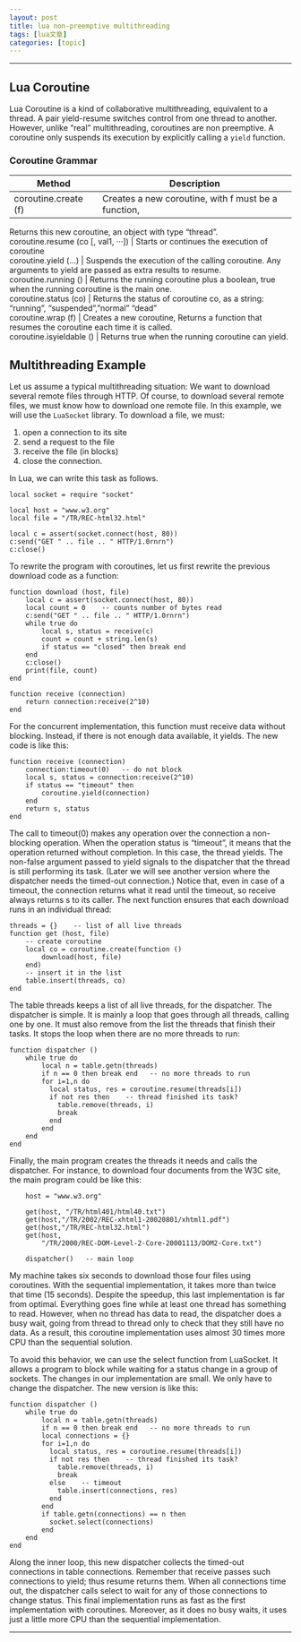 ```yaml
---
layout: post
title: lua non-preemptive multithreading 
tags: [lua文章]
categories: [topic]
---
```

* * *

## Lua Coroutine

Lua Coroutine is a kind of collaborative multithreading, equivalent to a
thread. A pair yield-resume switches control from one thread to another.
However, unlike “real” multithreading, coroutines are non preemptive. A
coroutine only suspends its execution by explicitly calling a `yield`
function.

### Coroutine Grammar

Method | Description  
---|---  
coroutine.create (f) | Creates a new coroutine, with f must be a function,
Returns this new coroutine, an object with type “thread”.  
coroutine.resume (co [, val1, ···]) | Starts or continues the execution of
coroutine  
coroutine.yield (…) | Suspends the execution of the calling coroutine. Any
arguments to yield are passed as extra results to resume.  
coroutine.running () | Returns the running coroutine plus a boolean, true when
the running coroutine is the main one.  
coroutine.status (co) | Returns the status of coroutine co, as a string:
“running”, “suspended”,”normal” “dead”  
coroutine.wrap (f) | Creates a new coroutine, Returns a function that resumes
the coroutine each time it is called.  
coroutine.isyieldable () | Returns true when the running coroutine can yield.  
  
## Multithreading Example

Let us assume a typical multithreading situation: We want to download several
remote files through HTTP. Of course, to download several remote files, we
must know how to download one remote file. In this example, we will use the
`LuaSocket` library. To download a file, we must:

  1. open a connection to its site
  2. send a request to the file
  3. receive the file (in blocks)
  4. close the connection.

In Lua, we can write this task as follows.

    
    
    local socket = require "socket"
    
    local host = "www.w3.org"
    local file = "/TR/REC-html32.html"
    
    local c = assert(socket.connect(host, 80))
    c:send("GET " .. file .. " HTTP/1.0rnrn")
    c:close()
    

To rewrite the program with coroutines, let us first rewrite the previous
download code as a function:

    
    
    function download (host, file)
        local c = assert(socket.connect(host, 80))
        local count = 0    -- counts number of bytes read
        c:send("GET " .. file .. " HTTP/1.0rnrn")
        while true do
            local s, status = receive(c)
            count = count + string.len(s)
            if status == "closed" then break end
        end
        c:close()
        print(file, count)
    end
    
    function receive (connection)
        return connection:receive(2^10)
    end
    

For the concurrent implementation, this function must receive data without
blocking. Instead, if there is not enough data available, it yields. The new
code is like this:

    
    
    function receive (connection)
        connection:timeout(0)   -- do not block
        local s, status = connection:receive(2^10)
        if status == "timeout" then
            coroutine.yield(connection)
        end
        return s, status
    end
    

The call to timeout(0) makes any operation over the connection a non-blocking
operation. When the operation status is “timeout”, it means that the operation
returned without completion. In this case, the thread yields. The non-false
argument passed to yield signals to the dispatcher that the thread is still
performing its task. (Later we will see another version where the dispatcher
needs the timed-out connection.) Notice that, even in case of a timeout, the
connection returns what it read until the timeout, so receive always returns s
to its caller. The next function ensures that each download runs in an
individual thread:

    
    
    threads = {}    -- list of all live threads
    function get (host, file)
        -- create coroutine
        local co = coroutine.create(function ()
            download(host, file)
        end)
        -- insert it in the list
        table.insert(threads, co)
    end
    

The table threads keeps a list of all live threads, for the dispatcher. The
dispatcher is simple. It is mainly a loop that goes through all threads,
calling one by one. It must also remove from the list the threads that finish
their tasks. It stops the loop when there are no more threads to run:

    
    
    function dispatcher ()
        while true do
            local n = table.getn(threads)
            if n == 0 then break end   -- no more threads to run
            for i=1,n do
              local status, res = coroutine.resume(threads[i])
              if not res then    -- thread finished its task?
                table.remove(threads, i)
                break
              end
            end
        end
    end
    

Finally, the main program creates the threads it needs and calls the
dispatcher. For instance, to download four documents from the W3C site, the
main program could be like this:

    
    
        host = "www.w3.org"
        
        get(host, "/TR/html401/html40.txt")
        get(host,"/TR/2002/REC-xhtml1-20020801/xhtml1.pdf")
        get(host,"/TR/REC-html32.html")
        get(host,
            "/TR/2000/REC-DOM-Level-2-Core-20001113/DOM2-Core.txt")
        
        dispatcher()   -- main loop
    

My machine takes six seconds to download those four files using coroutines.
With the sequential implementation, it takes more than twice that time (15
seconds). Despite the speedup, this last implementation is far from optimal.
Everything goes fine while at least one thread has something to read. However,
when no thread has data to read, the dispatcher does a busy wait, going from
thread to thread only to check that they still have no data. As a result, this
coroutine implementation uses almost 30 times more CPU than the sequential
solution.

To avoid this behavior, we can use the select function from LuaSocket. It
allows a program to block while waiting for a status change in a group of
sockets. The changes in our implementation are small. We only have to change
the dispatcher. The new version is like this:

    
    
    function dispatcher ()
        while true do
            local n = table.getn(threads)
            if n == 0 then break end   -- no more threads to run
            local connections = {}
            for i=1,n do
              local status, res = coroutine.resume(threads[i])
              if not res then    -- thread finished its task?
                table.remove(threads, i)
                break
              else    -- timeout
                table.insert(connections, res)
              end
            end
            if table.getn(connections) == n then
              socket.select(connections)
            end
        end
    end
    

Along the inner loop, this new dispatcher collects the timed-out connections
in table connections. Remember that receive passes such connections to yield;
thus resume returns them. When all connections time out, the dispatcher calls
select to wait for any of those connections to change status. This final
implementation runs as fast as the first implementation with coroutines.
Moreover, as it does no busy waits, it uses just a little more CPU than the
sequential implementation.

* * *